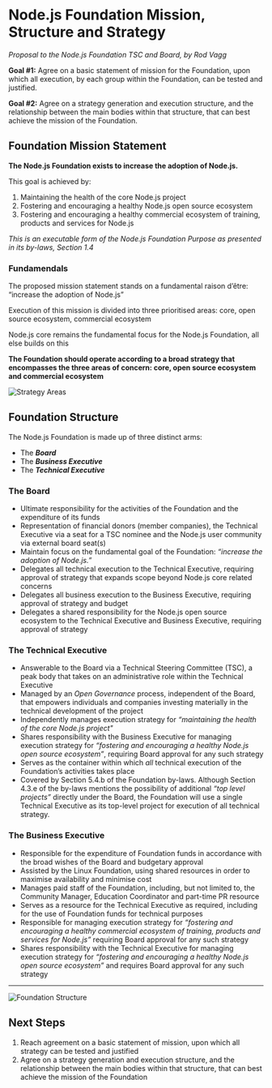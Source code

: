 # Node.js Foundation Mission, Structure and Strategy

_Proposal to the Node.js Foundation TSC and Board, by Rod Vagg_

**Goal #1:** Agree on a basic statement of mission for the Foundation, upon which all execution, by each group within the Foundation, can be tested and justified.

**Goal #2:** Agree on a strategy generation and execution structure, and the relationship between the main bodies within that structure, that can best achieve the mission of the Foundation.

## Foundation Mission Statement

**The Node.js Foundation exists to increase the adoption of Node.js.**

This goal is achieved by:

1. Maintaining the health of the core Node.js project
2. Fostering and encouraging a healthy Node.js open source ecosystem
3. Fostering and encouraging a healthy commercial ecosystem of training, products and services for Node.js

_This is an executable form of the Node.js Foundation Purpose as presented in its by-laws, Section 1.4_

### Fundamendals

The proposed mission statement stands on a fundamental raison d’être: “increase the adoption of Node.js”

Execution of this mission is divided into three prioritised areas: core, open source ecosystem, commercial ecosystem

Node.js core remains the fundamental focus for the Node.js Foundation, all else builds on this

**The Foundation should operate according to a broad strategy that encompasses the three areas of concern: core, open source ecosystem and commercial ecosystem**

![Strategy Areas](https://cldup.com/cqJ9KZppcA.png)

## Foundation Structure

The Node.js Foundation is made up of three distinct arms:

* The ***Board***
* The ***Business Executive***
* The ***Technical Executive***

### The Board

* Ultimate responsibility for the activities of the Foundation and the expenditure of its funds
* Representation of financial donors (member companies), the Technical Executive via a seat for a TSC nominee and the Node.js user community via external board seat(s)
* Maintain focus on the fundamental goal of the Foundation: _“increase the adoption of Node.js.”_
* Delegates all technical execution to the Technical Executive, requiring approval of strategy that expands scope beyond Node.js core related concerns
* Delegates all business execution to the Business Executive, requiring approval of strategy and budget
* Delegates a shared responsibility for the Node.js open source ecosystem to the Technical Executive and Business Executive, requiring approval of strategy

### The Technical Executive

* Answerable to the Board via a Technical Steering Committee (TSC), a peak body that takes on an administrative role within the Technical Executive
* Managed by an _Open Governance_ process, independent of the Board, that empowers individuals and companies investing materially in the technical development of the project
* Independently manages execution strategy for _“maintaining the health of the core Node.js project"_
* Shares responsibility with the Business Executive for managing execution strategy for _“fostering and encouraging a healthy Node.js open source ecosystem”_, requiring Board approval for any such strategy
* Serves as the container within which _all_ technical execution of the Foundation’s activities takes place
* Covered by Section 5.4.b of the Foundation by-laws. Although Section 4.3.e of the by-laws mentions the possibility of additional _“top level projects”_ directly under the Board, the Foundation will use a single Technical Executive as its top-level project for execution of all technical strategy.

### The Business Executive

* Responsible for the expenditure of Foundation funds in accordance with the broad wishes of the Board and budgetary approval
* Assisted by the Linux Foundation, using shared resources in order to maximise availability and minimise cost
* Manages paid staff of the Foundation, including, but not limited to, the Community Manager, Education Coordinator and part-time PR resource
* Serves as a resource for the Technical Executive as required, including for the use of Foundation funds for technical purposes
* Responsible for managing execution strategy for _“fostering and encouraging a healthy commercial ecosystem of training, products and services for Node.js”_ requiring Board approval for any such strategy
* Shares responsibility with the Technical Executive for managing execution strategy for _“fostering and encouraging a healthy Node.js open source ecosystem”_ and requires Board approval for any such strategy

------------------------------------------

![Foundation Structure](https://cldup.com/K7TknIAKH9.png)

## Next Steps

1. Reach agreement on a basic statement of mission, upon which all strategy can be tested and justified
2. Agree on a strategy generation and execution structure, and the relationship between the main bodies within that structure, that can best achieve the mission of the Foundation

